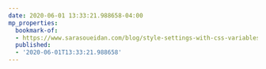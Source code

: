 ```yaml
---
date: 2020-06-01 13:33:21.988658-04:00
mp_properties:
  bookmark-of:
  - https://www.sarasoueidan.com/blog/style-settings-with-css-variables/
  published:
  - '2020-06-01T13:33:21.988658'
---
```


